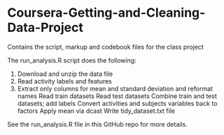 # Coursera-Getting-and-Cleaning-Data-Project
Contains the script, markup and codebook files for the class project

The run_analysis.R script does the following:

1.  Download and unzip the data file
2.  Read activity labels and features
3.  Extract only columns for mean and standard deviation and reformat names
Read train datasets
Read test datasets
Combine train and test datasets; add labels
Convert activities and subjects variables back to factors
Apply mean via dcast
Write tidy_dataset.txt file


See the run_analysis.R file in this GitHub repo for more details.
